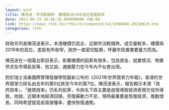 ```yaml
---
layout: post
title: 陳茂波：市況較熾熱　樓價與2019年高位差距收窄　
date: 2021-06-19 10:46:36.000000000 +08:00
link: https://news.rthk.hk/rthk/ch/component/k2/1596660-20210619.htm
categories: rthk
---
```


財政司司長陳茂波表示，本港樓價仍高企，近期市況較熾熱，成交量較多，樓價與2019年的高位，差距有所收窄，政府一直密切監察，呼籲市民置業要量力而為。

陳茂波在一個電台節目表示，影響樓價的因素有很多，包括資金、就業情況、物業供求及市場氣氛等，他又說，通脹壓力在今年內不似會出現。

對於瑞士洛桑國際管理發展學院最新公布的《2021年世界競爭力年報》，香港的世界競爭力排名由去年的第5位跌至今年的第7位。陳茂波表示，報告顯示本港「政府效率」、「營商效率」仍名列前茅，令排名下跌主要是疫情導致經濟表現欠佳所導致。他說，近期本地經濟回穩，但復蘇動力不足，現時最重要是恢復經濟，推動增長，同時希望提高疫苗接種率，盡快恢復通關。
